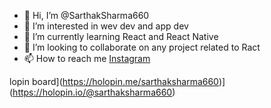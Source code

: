 - 👋 Hi, I’m @SarthakSharma660
- 👀 I’m interested in wev dev and app dev
- 🌱 I’m currently learning React and React Native
- 💞️ I’m looking to collaborate on any project related to Ract
- 📫 How to reach me [Instagram](https://www.instagram.com/sarthak1060/)

<!---
SarthakSharma660/SarthakSharma660 is a ✨ special ✨ repository because its `README.md` (this file) appears on your GitHub profile.
You can click the Preview link to take a look at your changes.
--->
lopin board](https://holopin.me/sarthaksharma660)](https://holopin.io/@sarthaksharma660)
